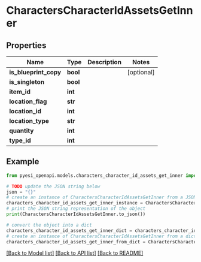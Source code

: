 # CharactersCharacterIdAssetsGetInner


## Properties

Name | Type | Description | Notes
------------ | ------------- | ------------- | -------------
**is_blueprint_copy** | **bool** |  | [optional] 
**is_singleton** | **bool** |  | 
**item_id** | **int** |  | 
**location_flag** | **str** |  | 
**location_id** | **int** |  | 
**location_type** | **str** |  | 
**quantity** | **int** |  | 
**type_id** | **int** |  | 

## Example

```python
from pyesi_openapi.models.characters_character_id_assets_get_inner import CharactersCharacterIdAssetsGetInner

# TODO update the JSON string below
json = "{}"
# create an instance of CharactersCharacterIdAssetsGetInner from a JSON string
characters_character_id_assets_get_inner_instance = CharactersCharacterIdAssetsGetInner.from_json(json)
# print the JSON string representation of the object
print(CharactersCharacterIdAssetsGetInner.to_json())

# convert the object into a dict
characters_character_id_assets_get_inner_dict = characters_character_id_assets_get_inner_instance.to_dict()
# create an instance of CharactersCharacterIdAssetsGetInner from a dict
characters_character_id_assets_get_inner_from_dict = CharactersCharacterIdAssetsGetInner.from_dict(characters_character_id_assets_get_inner_dict)
```
[[Back to Model list]](../README.md#documentation-for-models) [[Back to API list]](../README.md#documentation-for-api-endpoints) [[Back to README]](../README.md)


